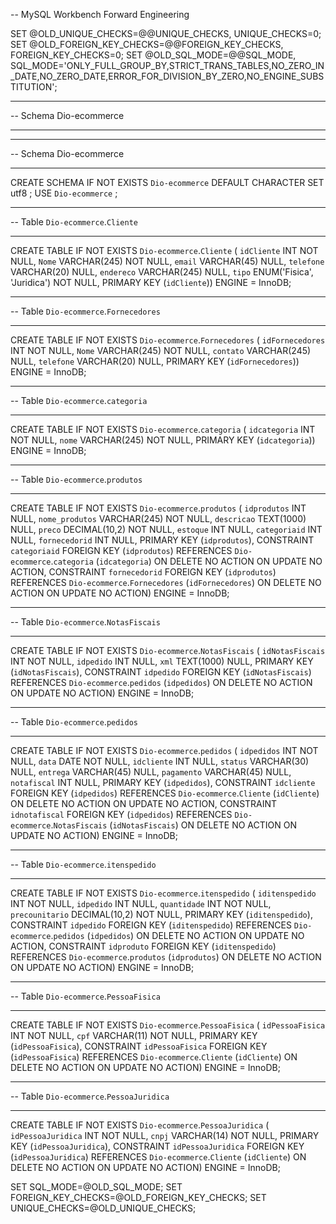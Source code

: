 -- MySQL Workbench Forward Engineering

SET @OLD_UNIQUE_CHECKS=@@UNIQUE_CHECKS, UNIQUE_CHECKS=0;
SET @OLD_FOREIGN_KEY_CHECKS=@@FOREIGN_KEY_CHECKS, FOREIGN_KEY_CHECKS=0;
SET @OLD_SQL_MODE=@@SQL_MODE, SQL_MODE='ONLY_FULL_GROUP_BY,STRICT_TRANS_TABLES,NO_ZERO_IN_DATE,NO_ZERO_DATE,ERROR_FOR_DIVISION_BY_ZERO,NO_ENGINE_SUBSTITUTION';

-- -----------------------------------------------------
-- Schema Dio-ecommerce
-- -----------------------------------------------------

-- -----------------------------------------------------
-- Schema Dio-ecommerce
-- -----------------------------------------------------
CREATE SCHEMA IF NOT EXISTS `Dio-ecommerce` DEFAULT CHARACTER SET utf8 ;
USE `Dio-ecommerce` ;

-- -----------------------------------------------------
-- Table `Dio-ecommerce`.`Cliente`
-- -----------------------------------------------------
CREATE TABLE IF NOT EXISTS `Dio-ecommerce`.`Cliente` (
  `idCliente` INT NOT NULL,
  `Nome` VARCHAR(245) NOT NULL,
  `email` VARCHAR(45) NULL,
  `telefone` VARCHAR(20) NULL,
  `endereco` VARCHAR(245) NULL,
  `tipo` ENUM('Fisica', 'Juridica') NOT NULL,
  PRIMARY KEY (`idCliente`))
ENGINE = InnoDB;


-- -----------------------------------------------------
-- Table `Dio-ecommerce`.`Fornecedores`
-- -----------------------------------------------------
CREATE TABLE IF NOT EXISTS `Dio-ecommerce`.`Fornecedores` (
  `idFornecedores` INT NOT NULL,
  `Nome` VARCHAR(245) NOT NULL,
  `contato` VARCHAR(245) NULL,
  `telefone` VARCHAR(20) NULL,
  PRIMARY KEY (`idFornecedores`))
ENGINE = InnoDB;


-- -----------------------------------------------------
-- Table `Dio-ecommerce`.`categoria`
-- -----------------------------------------------------
CREATE TABLE IF NOT EXISTS `Dio-ecommerce`.`categoria` (
  `idcategoria` INT NOT NULL,
  `nome` VARCHAR(245) NOT NULL,
  PRIMARY KEY (`idcategoria`))
ENGINE = InnoDB;


-- -----------------------------------------------------
-- Table `Dio-ecommerce`.`produtos`
-- -----------------------------------------------------
CREATE TABLE IF NOT EXISTS `Dio-ecommerce`.`produtos` (
  `idprodutos` INT NULL,
  `nome_produtos` VARCHAR(245) NOT NULL,
  `descricao` TEXT(1000) NULL,
  `preco` DECIMAL(10,2) NOT NULL,
  `estoque` INT NULL,
  `categoriaid` INT NULL,
  `fornecedorid` INT NULL,
  PRIMARY KEY (`idprodutos`),
  CONSTRAINT `categoriaid`
    FOREIGN KEY (`idprodutos`)
    REFERENCES `Dio-ecommerce`.`categoria` (`idcategoria`)
    ON DELETE NO ACTION
    ON UPDATE NO ACTION,
  CONSTRAINT `fornecedorid`
    FOREIGN KEY (`idprodutos`)
    REFERENCES `Dio-ecommerce`.`Fornecedores` (`idFornecedores`)
    ON DELETE NO ACTION
    ON UPDATE NO ACTION)
ENGINE = InnoDB;


-- -----------------------------------------------------
-- Table `Dio-ecommerce`.`NotasFiscais`
-- -----------------------------------------------------
CREATE TABLE IF NOT EXISTS `Dio-ecommerce`.`NotasFiscais` (
  `idNotasFiscais` INT NOT NULL,
  `idpedido` INT NULL,
  `xml` TEXT(1000) NULL,
  PRIMARY KEY (`idNotasFiscais`),
  CONSTRAINT `idpedido`
    FOREIGN KEY (`idNotasFiscais`)
    REFERENCES `Dio-ecommerce`.`pedidos` (`idpedidos`)
    ON DELETE NO ACTION
    ON UPDATE NO ACTION)
ENGINE = InnoDB;


-- -----------------------------------------------------
-- Table `Dio-ecommerce`.`pedidos`
-- -----------------------------------------------------
CREATE TABLE IF NOT EXISTS `Dio-ecommerce`.`pedidos` (
  `idpedidos` INT NOT NULL,
  `data` DATE NOT NULL,
  `idcliente` INT NULL,
  `status` VARCHAR(30) NULL,
  `entrega` VARCHAR(45) NULL,
  `pagamento` VARCHAR(45) NULL,
  `notafiscal` INT NULL,
  PRIMARY KEY (`idpedidos`),
  CONSTRAINT `idcliente`
    FOREIGN KEY (`idpedidos`)
    REFERENCES `Dio-ecommerce`.`Cliente` (`idCliente`)
    ON DELETE NO ACTION
    ON UPDATE NO ACTION,
  CONSTRAINT `idnotafiscal`
    FOREIGN KEY (`idpedidos`)
    REFERENCES `Dio-ecommerce`.`NotasFiscais` (`idNotasFiscais`)
    ON DELETE NO ACTION
    ON UPDATE NO ACTION)
ENGINE = InnoDB;


-- -----------------------------------------------------
-- Table `Dio-ecommerce`.`itenspedido`
-- -----------------------------------------------------
CREATE TABLE IF NOT EXISTS `Dio-ecommerce`.`itenspedido` (
  `iditenspedido` INT NOT NULL,
  `idpedido` INT NULL,
  `quantidade` INT NOT NULL,
  `precounitario` DECIMAL(10,2) NOT NULL,
  PRIMARY KEY (`iditenspedido`),
  CONSTRAINT `idpedido`
    FOREIGN KEY (`iditenspedido`)
    REFERENCES `Dio-ecommerce`.`pedidos` (`idpedidos`)
    ON DELETE NO ACTION
    ON UPDATE NO ACTION,
  CONSTRAINT `idproduto`
    FOREIGN KEY (`iditenspedido`)
    REFERENCES `Dio-ecommerce`.`produtos` (`idprodutos`)
    ON DELETE NO ACTION
    ON UPDATE NO ACTION)
ENGINE = InnoDB;


-- -----------------------------------------------------
-- Table `Dio-ecommerce`.`PessoaFisica`
-- -----------------------------------------------------
CREATE TABLE IF NOT EXISTS `Dio-ecommerce`.`PessoaFisica` (
  `idPessoaFisica` INT NOT NULL,
  `cpf` VARCHAR(11) NOT NULL,
  PRIMARY KEY (`idPessoaFisica`),
  CONSTRAINT `idPessoaFisica`
    FOREIGN KEY (`idPessoaFisica`)
    REFERENCES `Dio-ecommerce`.`Cliente` (`idCliente`)
    ON DELETE NO ACTION
    ON UPDATE NO ACTION)
ENGINE = InnoDB;


-- -----------------------------------------------------
-- Table `Dio-ecommerce`.`PessoaJuridica`
-- -----------------------------------------------------
CREATE TABLE IF NOT EXISTS `Dio-ecommerce`.`PessoaJuridica` (
  `idPessoaJuridica` INT NOT NULL,
  `cnpj` VARCHAR(14) NOT NULL,
  PRIMARY KEY (`idPessoaJuridica`),
  CONSTRAINT `idPessoaJuridica`
    FOREIGN KEY (`idPessoaJuridica`)
    REFERENCES `Dio-ecommerce`.`Cliente` (`idCliente`)
    ON DELETE NO ACTION
    ON UPDATE NO ACTION)
ENGINE = InnoDB;


SET SQL_MODE=@OLD_SQL_MODE;
SET FOREIGN_KEY_CHECKS=@OLD_FOREIGN_KEY_CHECKS;
SET UNIQUE_CHECKS=@OLD_UNIQUE_CHECKS;

